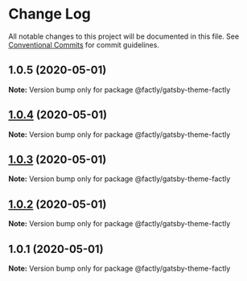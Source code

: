 # Change Log

All notable changes to this project will be documented in this file.
See [Conventional Commits](https://conventionalcommits.org) for commit guidelines.

## 1.0.5 (2020-05-01)

**Note:** Version bump only for package @factly/gatsby-theme-factly





## [1.0.4](https://github.com/factly/dega-themes/compare/@factly/gatsby-theme-factly@1.0.3...@factly/gatsby-theme-factly@1.0.4) (2020-05-01)

**Note:** Version bump only for package @factly/gatsby-theme-factly





## [1.0.3](https://github.com/factly/dega-themes/compare/@factly/gatsby-theme-factly@1.0.2...@factly/gatsby-theme-factly@1.0.3) (2020-05-01)

**Note:** Version bump only for package @factly/gatsby-theme-factly





## [1.0.2](https://github.com/factly/dega-themes/compare/@factly/gatsby-theme-factly@1.0.1...@factly/gatsby-theme-factly@1.0.2) (2020-05-01)

**Note:** Version bump only for package @factly/gatsby-theme-factly





## 1.0.1 (2020-05-01)

**Note:** Version bump only for package @factly/gatsby-theme-factly
